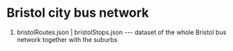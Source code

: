 # Bristol city bus network

1) bristolRoutes.json | bristolStops.json --- 
dataset of the whole Bristol bus network together with the suburbs

